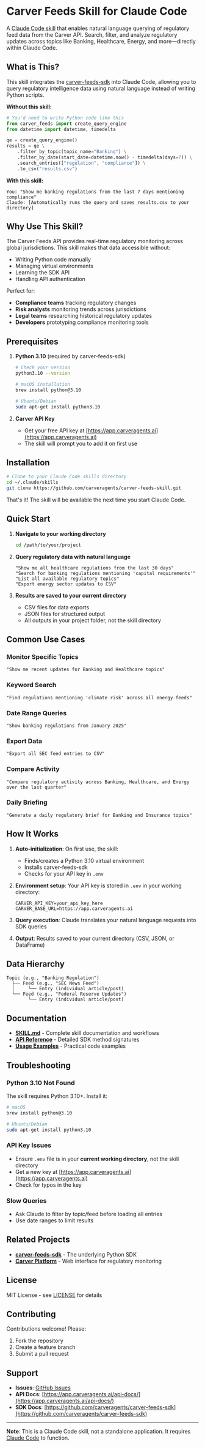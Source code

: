 # Carver Feeds Skill for Claude Code

A [Claude Code skill](https://www.anthropic.com/news/skills) that enables natural language querying of regulatory feed data from the Carver API. Search, filter, and analyze regulatory updates across topics like Banking, Healthcare, Energy, and more—directly within Claude Code.

## What is This?

This skill integrates the [carver-feeds-sdk](https://github.com/carveragents/carver-feeds-sdk) into Claude Code, allowing you to query regulatory intelligence data using natural language instead of writing Python scripts.

**Without this skill:**
```python
# You'd need to write Python code like this
from carver_feeds import create_query_engine
from datetime import datetime, timedelta

qe = create_query_engine()
results = qe \
    .filter_by_topic(topic_name="Banking") \
    .filter_by_date(start_date=datetime.now() - timedelta(days=7)) \
    .search_entries(["regulation", "compliance"]) \
    .to_csv("results.csv")
```

**With this skill:**
```
You: "Show me banking regulations from the last 7 days mentioning compliance"
Claude: [Automatically runs the query and saves results.csv to your directory]
```

## Why Use This Skill?

The Carver Feeds API provides real-time regulatory monitoring across global jurisdictions. This skill makes that data accessible without:
- Writing Python code manually
- Managing virtual environments
- Learning the SDK API
- Handling API authentication

Perfect for:
- **Compliance teams** tracking regulatory changes
- **Risk analysts** monitoring trends across jurisdictions
- **Legal teams** researching historical regulatory updates
- **Developers** prototyping compliance monitoring tools

## Prerequisites

1. **Python 3.10** (required by carver-feeds-sdk)
   ```bash
   # Check your version
   python3.10 --version

   # macOS installation
   brew install python@3.10

   # Ubuntu/Debian
   sudo apt-get install python3.10
   ```

2. **Carver API Key**
   - Get your free API key at [https://app.carveragents.ai](https://app.carveragents.ai)
   - The skill will prompt you to add it on first use

## Installation

```bash
# Clone to your Claude Code skills directory
cd ~/.claude/skills
git clone https://github.com/carveragents/carver-feeds-skill.git
```

That's it! The skill will be available the next time you start Claude Code.

## Quick Start

1. **Navigate to your working directory**
   ```bash
   cd /path/to/your/project
   ```

2. **Query regulatory data with natural language**
   ```
   "Show me all healthcare regulations from the last 30 days"
   "Search for banking regulations mentioning 'capital requirements'"
   "List all available regulatory topics"
   "Export energy sector updates to CSV"
   ```

3. **Results are saved to your current directory**
   - CSV files for data exports
   - JSON files for structured output
   - All outputs in your project folder, not the skill directory

## Common Use Cases

### Monitor Specific Topics
```
"Show me recent updates for Banking and Healthcare topics"
```

### Keyword Search
```
"Find regulations mentioning 'climate risk' across all energy feeds"
```

### Date Range Queries
```
"Show banking regulations from January 2025"
```

### Export Data
```
"Export all SEC feed entries to CSV"
```

### Compare Activity
```
"Compare regulatory activity across Banking, Healthcare, and Energy over the last quarter"
```

### Daily Briefing
```
"Generate a daily regulatory brief for Banking and Insurance topics"
```

## How It Works

1. **Auto-initialization**: On first use, the skill:
   - Finds/creates a Python 3.10 virtual environment
   - Installs carver-feeds-sdk
   - Checks for your API key in `.env`

2. **Environment setup**: Your API key is stored in `.env` in your working directory:
   ```env
   CARVER_API_KEY=your_api_key_here
   CARVER_BASE_URL=https://app.carveragents.ai
   ```

3. **Query execution**: Claude translates your natural language requests into SDK queries

4. **Output**: Results saved to your current directory (CSV, JSON, or DataFrame)

## Data Hierarchy

```
Topic (e.g., "Banking Regulation")
  ├── Feed (e.g., "SEC News Feed")
  │     └── Entry (individual article/post)
  └── Feed (e.g., "Federal Reserve Updates")
        └── Entry (individual article/post)
```

## Documentation

- **[SKILL.md](SKILL.md)** - Complete skill documentation and workflows
- **[API Reference](references/api_reference.md)** - Detailed SDK method signatures
- **[Usage Examples](references/usage_examples.md)** - Practical code examples

## Troubleshooting

### Python 3.10 Not Found
The skill requires Python 3.10+. Install it:
```bash
# macOS
brew install python@3.10

# Ubuntu/Debian
sudo apt-get install python3.10
```

### API Key Issues
- Ensure `.env` file is in your **current working directory**, not the skill directory
- Get a new key at [https://app.carveragents.ai](https://app.carveragents.ai)
- Check for typos in the key

### Slow Queries
- Ask Claude to filter by topic/feed before loading all entries
- Use date ranges to limit results

## Related Projects

- **[carver-feeds-sdk](https://github.com/carveragents/carver-feeds-sdk)** - The underlying Python SDK
- **[Carver Platform](https://app.carveragents.ai)** - Web interface for regulatory monitoring

## License

MIT License - see [LICENSE](LICENSE) for details

## Contributing

Contributions welcome! Please:
1. Fork the repository
2. Create a feature branch
3. Submit a pull request

## Support

- **Issues**: [GitHub Issues](https://github.com/carveragents/carver-feeds-skill/issues)
- **API Docs**: [https://app.carveragents.ai/api-docs/](https://app.carveragents.ai/api-docs/)
- **SDK Docs**: [https://github.com/carveragents/carver-feeds-sdk](https://github.com/carveragents/carver-feeds-sdk)

---

**Note**: This is a Claude Code skill, not a standalone application. It requires [Claude Code](https://claude.ai/code) to function.
